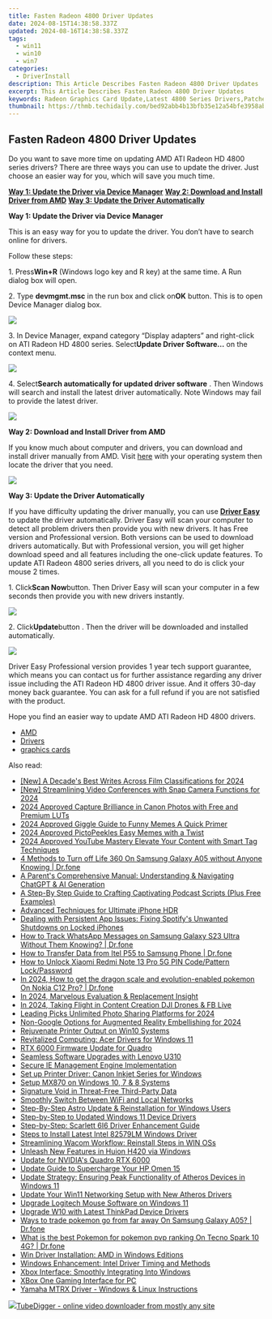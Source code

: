 ```yaml
---
title: Fasten Radeon 4800 Driver Updates
date: 2024-08-15T14:38:58.337Z
updated: 2024-08-16T14:38:58.337Z
tags:
  - win11
  - win10
  - win7
categories:
  - DriverInstall
description: This Article Describes Fasten Radeon 4800 Driver Updates
excerpt: This Article Describes Fasten Radeon 4800 Driver Updates
keywords: Radeon Graphics Card Update,Latest 4800 Series Drivers,Patched AMD Graphics Update,Improved Performance Radeon 4800,Optimized Drivers AMD Graphics Card,Upgraded Radeon Driver Release,GPU Driver Performance Enhancement
thumbnail: https://thmb.techidaily.com/bed92abb4b13bfb35e12a54bfe3958abc331bc9941bc7a8515fe1dd62e1cd32c.jpg
---
```


## Fasten Radeon 4800 Driver Updates

Do you want to save more time on updating AMD ATI Radeon HD 4800 series drivers? There are three ways you can use to update the driver. Just choose an easier way for you, which will save you much time.
  
**[Way 1: Update the Driver via Device Manager](#Way1)**
**[Way 2: Download and Install Driver from AMD](#Way2)**
[**Way 3: Update the Driver Automatically**](#Way3)
  
 **Way 1: Update the Driver via Device Manager**
  
 This is an easy way for you to update the driver. You don’t have to search online for drivers.
  
 Follow these steps:  
  
 1\. Press**Win+R** (Windows logo key and R key) at the same time. A Run dialog box will open.  
  
 2\. Type **devmgmt.msc** in the run box and click on**OK** button. This is to open Device Manager dialog box.  
  
![](https://images.drivereasy.com/wp-content/uploads/2016/12/img_584f660f72d5c.png)
  
 3\. In Device Manager, expand category “Display adapters” and right-click on ATI Radeon HD 4800 series. Select**Update Driver Software…** on the context menu.  
  
![](https://images.drivereasy.com/wp-content/uploads/2016/12/img_584f66edb111a.png)
  
 4\. Select**Search automatically for updated driver software** . Then Windows will search and install the latest driver automatically. Note Windows may fail to provide the latest driver.  
  
![](https://images.drivereasy.com/wp-content/uploads/2016/12/img_584f671be8f46.png)

 **Way 2: Download and Install Driver from AMD**
  
If you know much about computer and drivers, you can download and install driver manually from AMD. Visit [here](http://support.amd.com/en-us/download)  with your operating system then locate the driver that you need.
  
![](https://images.drivereasy.com/wp-content/uploads/2017/01/img_586db02e897f5.jpg)
  
 **Way 3: Update the Driver Automatically**
  
If you have difficulty updating the driver manually, you can use **[Driver Easy](https://tools.techidaily.com/drivereasy/download/)** to update the driver automatically. Driver Easy will scan your computer to detect all problem drivers then provide you with new drivers. It has Free version and Professional version. Both versions can be used to download drivers automatically. But with Professional version, you will get higher download speed and all features including the one-click update features. To update ATI Radeon 4800 series drivers, all you need to do is click your mouse 2 times.
  
1\. Click**Scan Now**button. Then Driver Easy will scan your computer in a few seconds then provide you with new drivers instantly.  
  
![](https://images.drivereasy.com/wp-content/uploads/2017/04/img_58fd8b1cd58e6.png)

2\. Click**Update**button  . Then the driver will be downloaded and installed automatically.  
  
![](https://images.drivereasy.com/wp-content/uploads/2017/04/img_58fd8eeb73c79.jpg)

 Driver Easy Professional version provides 1 year tech support guarantee, which means you can contact us for further assistance regarding any driver issue including the ATI Radeon HD 4800 driver issue. And it offers 30-day money back guarantee. You can ask for a full refund if you are not satisfied with the product.  
  
Hope you find an easier way to update AMD ATI Radeon HD 4800 drivers.

* [AMD](https://tools.techidaily.com/drivereasy/download/)
* [Drivers](https://tools.techidaily.com/drivereasy/download/)
* [graphics cards](https://tools.techidaily.com/drivereasy/download/)

<ins class="adsbygoogle"
     style="display:block"
     data-ad-format="autorelaxed"
     data-ad-client="ca-pub-7571918770474297"
     data-ad-slot="1223367746"></ins>



<ins class="adsbygoogle"
     style="display:block"
     data-ad-client="ca-pub-7571918770474297"
     data-ad-slot="8358498916"
     data-ad-format="auto"
     data-full-width-responsive="true"></ins>



<span class="atpl-alsoreadstyle">Also read:</span>
<div><ul>
<li><a href="https://fox-cloud.techidaily.com/new-a-decades-best-writes-across-film-classifications-for-2024/"><u>[New] A Decade's Best Writes Across Film Classifications for 2024</u></a></li>
<li><a href="https://screen-mirroring-recording.techidaily.com/new-streamlining-video-conferences-with-snap-camera-functions-for-2024/"><u>[New] Streamlining Video Conferences with Snap Camera Functions for 2024</u></a></li>
<li><a href="https://extra-information.techidaily.com/2024-approved-capture-brilliance-in-canon-photos-with-free-and-premium-luts/"><u>2024 Approved  Capture Brilliance in Canon Photos with Free and Premium LUTs</u></a></li>
<li><a href="https://some-knowledge.techidaily.com/2024-approved-giggle-guide-to-funny-memes-a-quick-primer/"><u>2024 Approved  Giggle Guide to Funny Memes  A Quick Primer</u></a></li>
<li><a href="https://extra-approaches.techidaily.com/2024-approved-pictopeekles-easy-memes-with-a-twist/"><u>2024 Approved  PictoPeekles  Easy Memes with a Twist</u></a></li>
<li><a href="https://facebook-record-videos.techidaily.com/2024-approved-youtube-mastery-elevate-your-content-with-smart-tag-techniques/"><u>2024 Approved  YouTube Mastery  Elevate Your Content with Smart Tag Techniques</u></a></li>
<li><a href="https://location-fake.techidaily.com/4-methods-to-turn-off-life-360-on-samsung-galaxy-a05-without-anyone-knowing-drfone-by-drfone-virtual-android/"><u>4 Methods to Turn off Life 360 On Samsung Galaxy A05 without Anyone Knowing | Dr.fone</u></a></li>
<li><a href="https://driver-install.techidaily.com/a-parents-comprehensive-manual-understanding-and-navigating-chatgpt-and-ai-generation/"><u>A Parent's Comprehensive Manual: Understanding & Navigating ChatGPT & AI Generation</u></a></li>
<li><a href="https://article-files.techidaily.com/a-step-by-step-guide-to-crafting-captivating-podcast-scripts-plus-free-examples/"><u>A Step-By Step Guide to Crafting Captivating Podcast Scripts (Plus Free Examples)</u></a></li>
<li><a href="https://extra-hints.techidaily.com/advanced-techniques-for-ultimate-iphone-hdr/"><u>Advanced Techniques for Ultimate iPhone HDR</u></a></li>
<li><a href="https://fox-that.techidaily.com/dealing-with-persistent-app-issues-fixing-spotifys-unwanted-shutdowns-on-locked-iphones/"><u>Dealing with Persistent App Issues: Fixing Spotify's Unwanted Shutdowns on Locked iPhones</u></a></li>
<li><a href="https://android-location-track.techidaily.com/how-to-track-whatsapp-messages-on-samsung-galaxy-s23-ultra-without-them-knowing-drfone-by-drfone-virtual-android/"><u>How to Track WhatsApp Messages on Samsung Galaxy S23 Ultra Without Them Knowing? | Dr.fone</u></a></li>
<li><a href="https://android-transfer.techidaily.com/how-to-transfer-data-from-itel-p55-to-samsung-phone-drfone-by-drfone-transfer-from-android-transfer-from-android/"><u>How to Transfer Data from Itel P55 to Samsung Phone | Dr.fone</u></a></li>
<li><a href="https://unlock-android.techidaily.com/how-to-unlock-xiaomi-redmi-note-13-pro-5g-pin-codepattern-lockpassword-by-drfone-android/"><u>How to Unlock Xiaomi Redmi Note 13 Pro 5G PIN Code/Pattern Lock/Password</u></a></li>
<li><a href="https://android-pokemon-go.techidaily.com/in-2024-how-to-get-the-dragon-scale-and-evolution-enabled-pokemon-on-nokia-c12-pro-drfone-by-drfone-virtual-android/"><u>In 2024, How to get the dragon scale and evolution-enabled pokemon On Nokia C12 Pro? | Dr.fone</u></a></li>
<li><a href="https://fox-http.techidaily.com/in-2024-marvelous-evaluation-and-replacement-insight/"><u>In 2024, Marvelous Evaluation & Replacement Insight</u></a></li>
<li><a href="https://facebook-video-content.techidaily.com/in-2024-taking-flight-in-content-creation-dji-drones-and-fb-live/"><u>In 2024, Taking Flight in Content Creation  DJI Drones & FB Live</u></a></li>
<li><a href="https://extra-guidance.techidaily.com/leading-picks-unlimited-photo-sharing-platforms-for-2024/"><u>Leading Picks  Unlimited Photo Sharing Platforms for 2024</u></a></li>
<li><a href="https://extra-guidance.techidaily.com/non-google-options-for-augmented-reality-embellishing-for-2024/"><u>Non-Google Options for Augmented Reality Embellishing for 2024</u></a></li>
<li><a href="https://driver-install.techidaily.com/rejuvenate-printer-output-on-win10-systems/"><u>Rejuvenate Printer Output on Win10 Systems</u></a></li>
<li><a href="https://driver-install.techidaily.com/revitalized-computing-acer-drivers-for-windows-11/"><u>Revitalized Computing: Acer Drivers for Windows 11</u></a></li>
<li><a href="https://driver-install.techidaily.com/rtx-6000-firmware-update-for-quadro/"><u>RTX 6000 Firmware Update for Quadro</u></a></li>
<li><a href="https://driver-install.techidaily.com/seamless-software-upgrades-with-lenovo-u310/"><u>Seamless Software Upgrades with Lenovo U310</u></a></li>
<li><a href="https://driver-install.techidaily.com/secure-ie-management-engine-implementation/"><u>Secure IE Management Engine Implementation</u></a></li>
<li><a href="https://driver-install.techidaily.com/set-up-printer-driver-canon-inkjet-series-for-windows/"><u>Set up Printer Driver: Canon Inkjet Series for Windows</u></a></li>
<li><a href="https://driver-install.techidaily.com/setup-mx870-on-windows-10-7-and-8-systems/"><u>Setup MX870 on Windows 10, 7 & 8 Systems</u></a></li>
<li><a href="https://driver-install.techidaily.com/signature-void-in-threat-free-third-party-data/"><u>Signature Void in Threat-Free Third-Party Data</u></a></li>
<li><a href="https://driver-install.techidaily.com/smoothly-switch-between-wifi-and-local-networks/"><u>Smoothly Switch Between WiFi and Local Networks</u></a></li>
<li><a href="https://driver-install.techidaily.com/step-by-step-astro-update-and-reinstallation-for-windows-users/"><u>Step-By-Step Astro Update & Reinstallation for Windows Users</u></a></li>
<li><a href="https://driver-install.techidaily.com/step-by-step-to-updated-windows-11-device-drivers/"><u>Step-by-Step to Updated Windows 11 Device Drivers</u></a></li>
<li><a href="https://driver-install.techidaily.com/step-by-step-scarlett-6i6-driver-enhancement-guide/"><u>Step-by-Step: Scarlett 6I6 Driver Enhancement Guide</u></a></li>
<li><a href="https://driver-install.techidaily.com/steps-to-install-latest-intel-82579lm-windows-driver/"><u>Steps to Install Latest Intel 82579LM Windows Driver</u></a></li>
<li><a href="https://driver-install.techidaily.com/streamlining-wacom-workflow-reinstall-steps-in-win-oss/"><u>Streamlining Wacom Workflow: Reinstall Steps in WIN OSs</u></a></li>
<li><a href="https://driver-install.techidaily.com/unleash-new-features-in-huion-h420-via-windows/"><u>Unleash New Features in Huion H420 via Windows</u></a></li>
<li><a href="https://driver-install.techidaily.com/update-for-nvidias-quadro-rtx-6000/"><u>Update for NVIDIA's Quadro RTX 6000</u></a></li>
<li><a href="https://driver-install.techidaily.com/update-guide-to-supercharge-your-hp-omen-15/"><u>Update Guide to Supercharge Your HP Omen 15</u></a></li>
<li><a href="https://driver-install.techidaily.com/update-strategy-ensuring-peak-functionality-of-atheros-devices-in-windows-11/"><u>Update Strategy: Ensuring Peak Functionality of Atheros Devices in Windows 11</u></a></li>
<li><a href="https://driver-install.techidaily.com/update-your-win11-networking-setup-with-new-atheros-drivers/"><u>Update Your Win11 Networking Setup with New Atheros Drivers</u></a></li>
<li><a href="https://driver-install.techidaily.com/upgrade-logitech-mouse-software-on-windows-11/"><u>Upgrade Logitech Mouse Software on Windows 11</u></a></li>
<li><a href="https://driver-install.techidaily.com/upgrade-w10-with-latest-thinkpad-device-drivers/"><u>Upgrade W10 with Latest ThinkPad Device Drivers</u></a></li>
<li><a href="https://change-location.techidaily.com/ways-to-trade-pokemon-go-from-far-away-on-samsung-galaxy-a05-drfone-by-drfone-virtual-android/"><u>Ways to trade pokemon go from far away On Samsung Galaxy A05? | Dr.fone</u></a></li>
<li><a href="https://android-pokemon-go.techidaily.com/what-is-the-best-pokemon-for-pokemon-pvp-ranking-on-tecno-spark-10-4g-drfone-by-drfone-virtual-android/"><u>What is the best Pokemon for pokemon pvp ranking On Tecno Spark 10 4G? | Dr.fone</u></a></li>
<li><a href="https://driver-install.techidaily.com/win-driver-installation-amd-in-windows-editions/"><u>Win Driver Installation: AMD in Windows Editions</u></a></li>
<li><a href="https://driver-install.techidaily.com/windows-enhancement-intel-driver-timing-and-methods/"><u>Windows Enhancement: Intel Driver Timing and Methods</u></a></li>
<li><a href="https://driver-install.techidaily.com/xbox-interface-smoothly-integrating-into-windows/"><u>Xbox Interface: Smoothly Integrating Into Windows</u></a></li>
<li><a href="https://driver-install.techidaily.com/xbox-one-gaming-interface-for-pc/"><u>XBox One Gaming Interface for PC</u></a></li>
<li><a href="https://driver-install.techidaily.com/yamaha-mtrx-driver-windows-and-linux-instructions/"><u>Yamaha MTRX Driver - Windows & Linux Instructions</u></a></li>
</ul></div>

<!-- affiliate ads begin -->
<a href="https://secure.2checkout.com/order/checkout.php?PRODS=4572700&QTY=1&AFFILIATE=108875&CART=1"><img src="	https://www.tubedigger.com/wp-content/uploads/2020/08/tubedigger-software-new.png" border="0">TubeDigger - online video downloader from mostly any site</a>
<!-- affiliate ads end -->